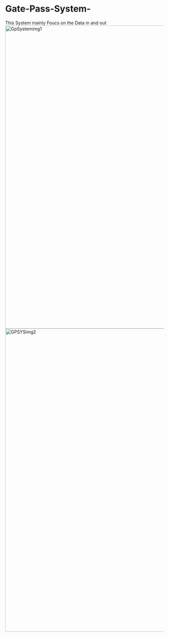 # Gate-Pass-System-
This System mainly Foucs on the Data in and out
<img width="960" alt="GpSystemimg1" src="https://github.com/HDDPKaushalya/Gate-Pass-System-/assets/147124667/376813a9-0c14-44dd-9ce3-84cafe8e9cc3">
<img width="960" alt="GPSYSimg2" src="https://github.com/HDDPKaushalya/Gate-Pass-System-/assets/147124667/a8b17cf7-9255-45b6-a4f8-70b210157662">
